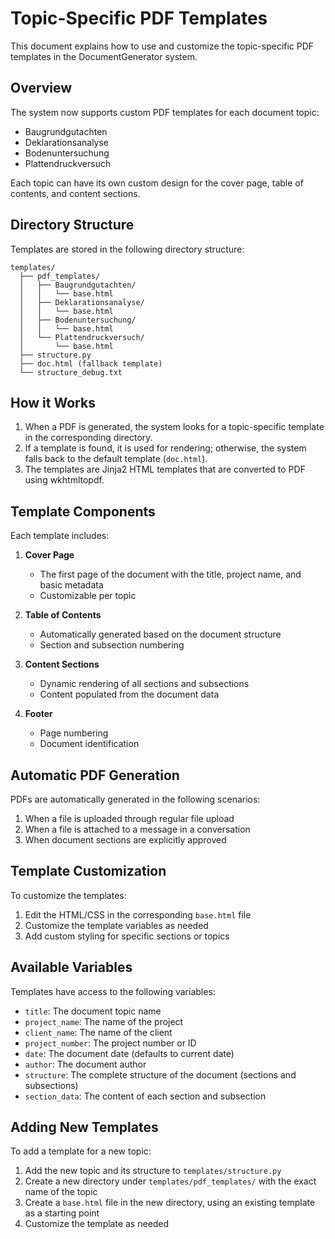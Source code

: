 # Topic-Specific PDF Templates

This document explains how to use and customize the topic-specific PDF templates in the DocumentGenerator system.

## Overview

The system now supports custom PDF templates for each document topic:
- Baugrundgutachten
- Deklarationsanalyse
- Bodenuntersuchung
- Plattendruckversuch

Each topic can have its own custom design for the cover page, table of contents, and content sections.

## Directory Structure

Templates are stored in the following directory structure:
```
templates/
  ├── pdf_templates/
  │   ├── Baugrundgutachten/
  │   │   └── base.html
  │   ├── Deklarationsanalyse/
  │   │   └── base.html
  │   ├── Bodenuntersuchung/
  │   │   └── base.html
  │   └── Plattendruckversuch/
  │       └── base.html
  ├── structure.py
  ├── doc.html (fallback template)
  └── structure_debug.txt
```

## How it Works

1. When a PDF is generated, the system looks for a topic-specific template in the corresponding directory.
2. If a template is found, it is used for rendering; otherwise, the system falls back to the default template (`doc.html`).
3. The templates are Jinja2 HTML templates that are converted to PDF using wkhtmltopdf.

## Template Components

Each template includes:

1. **Cover Page**
   - The first page of the document with the title, project name, and basic metadata
   - Customizable per topic

2. **Table of Contents**
   - Automatically generated based on the document structure
   - Section and subsection numbering

3. **Content Sections**
   - Dynamic rendering of all sections and subsections
   - Content populated from the document data

4. **Footer**
   - Page numbering
   - Document identification

## Automatic PDF Generation

PDFs are automatically generated in the following scenarios:
1. When a file is uploaded through regular file upload
2. When a file is attached to a message in a conversation
3. When document sections are explicitly approved

## Template Customization

To customize the templates:

1. Edit the HTML/CSS in the corresponding `base.html` file
2. Customize the template variables as needed
3. Add custom styling for specific sections or topics

## Available Variables

Templates have access to the following variables:

- `title`: The document topic name
- `project_name`: The name of the project
- `client_name`: The name of the client
- `project_number`: The project number or ID
- `date`: The document date (defaults to current date)
- `author`: The document author
- `structure`: The complete structure of the document (sections and subsections)
- `section_data`: The content of each section and subsection

## Adding New Templates

To add a template for a new topic:

1. Add the new topic and its structure to `templates/structure.py`
2. Create a new directory under `templates/pdf_templates/` with the exact name of the topic
3. Create a `base.html` file in the new directory, using an existing template as a starting point
4. Customize the template as needed 